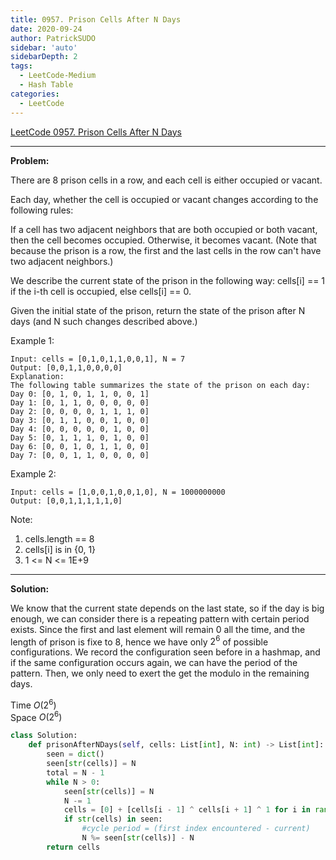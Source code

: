 ```yaml
---
title: 0957. Prison Cells After N Days
date: 2020-09-24
author: PatrickSUDO
sidebar: 'auto'
sidebarDepth: 2
tags: 
  - LeetCode-Medium
  - Hash Table
categories:
  - LeetCode
---
```

[LeetCode 0957. Prison Cells After N Days](https://leetcode.com/problems/prison-cells-after-n-days/)

---
**Problem:** <br/>

There are 8 prison cells in a row, and each cell is either occupied or vacant.

Each day, whether the cell is occupied or vacant changes according to the following rules:

If a cell has two adjacent neighbors that are both occupied or both vacant, then the cell becomes occupied.
Otherwise, it becomes vacant.
(Note that because the prison is a row, the first and the last cells in the row can't have two adjacent neighbors.)

We describe the current state of the prison in the following way: cells[i] == 1 if the i-th cell is occupied, else cells[i] == 0.

Given the initial state of the prison, return the state of the prison after N days (and N such changes described above.)

Example 1:

    Input: cells = [0,1,0,1,1,0,0,1], N = 7
    Output: [0,0,1,1,0,0,0,0]
    Explanation: 
    The following table summarizes the state of the prison on each day:
    Day 0: [0, 1, 0, 1, 1, 0, 0, 1]
    Day 1: [0, 1, 1, 0, 0, 0, 0, 0]
    Day 2: [0, 0, 0, 0, 1, 1, 1, 0]
    Day 3: [0, 1, 1, 0, 0, 1, 0, 0]
    Day 4: [0, 0, 0, 0, 0, 1, 0, 0]
    Day 5: [0, 1, 1, 1, 0, 1, 0, 0]
    Day 6: [0, 0, 1, 0, 1, 1, 0, 0]
    Day 7: [0, 0, 1, 1, 0, 0, 0, 0]
  
Example 2:

    Input: cells = [1,0,0,1,0,0,1,0], N = 1000000000
    Output: [0,0,1,1,1,1,1,0]
 

Note:

1. cells.length == 8
2. cells[i] is in {0, 1}
3. 1 <= N <= 1E+9


---
**Solution:** <br/>

We know that the current state depends on the last state, so if the day is big enough, we can consider there is a repeating pattern with certain period exists.
Since the first and last element will remain 0 all the time, and the length of prison is fixe to 8, hence we have only $2^6$ of possible configurations. We record the configuration seen before in a hashmap, and if the same configuration occurs again, we can have the period of the pattern. Then, we only need to exert the get the modulo in the remaining days.


Time $O(2^6)$  <br />
Space $O(2^6)$


```python
class Solution:
    def prisonAfterNDays(self, cells: List[int], N: int) -> List[int]:
        seen = dict()
        seen[str(cells)] = N
        total = N - 1
        while N > 0:  
            seen[str(cells)] = N
            N -= 1
            cells = [0] + [cells[i - 1] ^ cells[i + 1] ^ 1 for i in range(1, 7)] + [0] 
            if str(cells) in seen:
                #cycle period = (first index encountered - current)
                N %= seen[str(cells)] - N
        return cells 
```
<Disqus shortname="patricksudo" />

